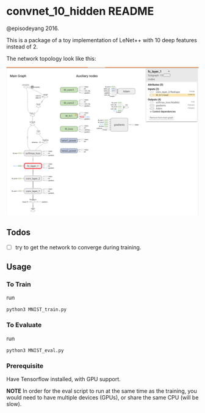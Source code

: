 # convnet_10_hidden README

@episodeyang 2016.

This is a package of a toy implementation of LeNet++ with 10 deep 
features instead of 2. 

The network topology look like this:

![network with 10 deep features](Proj_Centroid_Loss_LeNet/convnet_10_hidden/figures/Screenshot%202016-09-16%2011.29.47.png)

## Todos
- [ ] try to get the network to converge during training.

## Usage

### To Train

run
```shell
python3 MNIST_train.py
```


### To Evaluate

run
```shell
python3 MNIST_eval.py
```


### Prerequisite

Have Tensorflow installed, with GPU support. 

**NOTE** In order for the eval script to run at the same time as the 
training, you would need to have multiple devices (GPUs), or share the
same CPU (will be slow).
